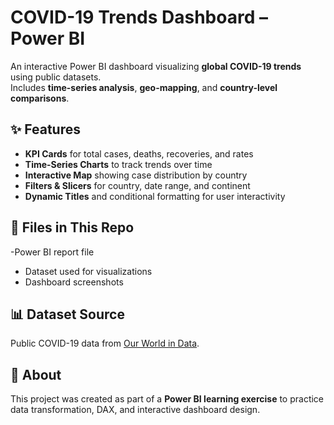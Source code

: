 # COVID-19 Trends Dashboard – Power BI

An interactive Power BI dashboard visualizing **global COVID-19 trends** using public datasets.  
Includes **time-series analysis**, **geo-mapping**, and **country-level comparisons**.

## ✨ Features
- **KPI Cards** for total cases, deaths, recoveries, and rates
- **Time-Series Charts** to track trends over time
- **Interactive Map** showing case distribution by country
- **Filters & Slicers** for country, date range, and continent
- **Dynamic Titles** and conditional formatting for user interactivity

## 📂 Files in This Repo
-Power BI report file
- Dataset used for visualizations
- Dashboard screenshots


## 📊 Dataset Source
Public COVID-19 data from [Our World in Data](https://ourworldindata.org/coronavirus).

## 🙌 About
This project was created as part of a **Power BI learning exercise** to practice data transformation, DAX, and interactive dashboard design.
